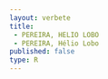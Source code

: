 ```yaml
---
layout: verbete
title:
 - PEREIRA, HELIO LOBO
 - PEREIRA, Hélio Lobo
published: false
type: R
---
```


